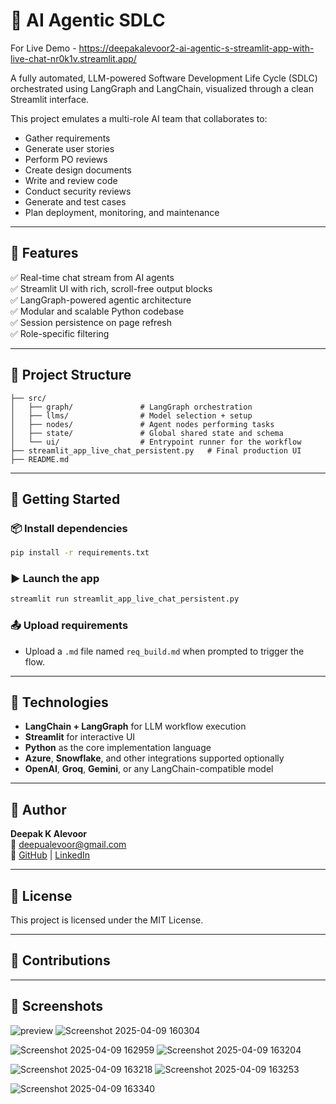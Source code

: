 
# 🧠 AI Agentic SDLC
For Live Demo - https://deepakalevoor2-ai-agentic-s-streamlit-app-with-live-chat-nr0k1v.streamlit.app/

A fully automated, LLM-powered Software Development Life Cycle (SDLC) orchestrated using LangGraph and LangChain, visualized through a clean Streamlit interface.

This project emulates a multi-role AI team that collaborates to:
- Gather requirements
- Generate user stories
- Perform PO reviews
- Create design documents
- Write and review code
- Conduct security reviews
- Generate and test cases
- Plan deployment, monitoring, and maintenance

---

## 🚀 Features

✅ Real-time chat stream from AI agents  
✅ Streamlit UI with rich, scroll-free output blocks  
✅ LangGraph-powered agentic architecture  
✅ Modular and scalable Python codebase  
✅ Session persistence on page refresh  
✅ Role-specific filtering

---

## 📁 Project Structure

```
├── src/
│   ├── graph/               # LangGraph orchestration
│   ├── llms/                # Model selection + setup
│   ├── nodes/               # Agent nodes performing tasks
│   ├── state/               # Global shared state and schema
│   └── ui/                  # Entrypoint runner for the workflow
├── streamlit_app_live_chat_persistent.py   # Final production UI
├── README.md
```

---

## 🧪 Getting Started

### 📦 Install dependencies

```bash
pip install -r requirements.txt
```

### ▶️ Launch the app

```bash
streamlit run streamlit_app_live_chat_persistent.py
```

### 📤 Upload requirements

- Upload a `.md` file named `req_build.md` when prompted to trigger the flow.

---

## 🧩 Technologies

- **LangChain + LangGraph** for LLM workflow execution
- **Streamlit** for interactive UI
- **Python** as the core implementation language
- **Azure**, **Snowflake**, and other integrations supported optionally
- **OpenAI**, **Groq**, **Gemini**, or any LangChain-compatible model

---

## 👤 Author

**Deepak K Alevoor**  
📧 [deepualevoor@gmail.com](mailto:deepualevoor@gmail.com)  
🔗 [GitHub](https://github.com/deepakalevoor2) | [LinkedIn](https://linkedin.com/in/deepak-alevoor-09a1b296)

---

## 📜 License

This project is licensed under the MIT License.

---

## 🙌 Contributions

---

## 📸 Screenshots


![preview](https://github.com/user-attachments/assets/c0c399d3-686e-4a99-85a2-5fd5dc75ee3b)
![Screenshot 2025-04-09 160304](https://github.com/user-attachments/assets/294734f2-459f-48c2-83f7-019e130c950d)

![Screenshot 2025-04-09 162959](https://github.com/user-attachments/assets/bb6c167d-2097-43ee-a830-b7f48aa9c575)
![Screenshot 2025-04-09 163204](https://github.com/user-attachments/assets/fffadbe0-4abf-46a4-b1ea-d9613daced95)

![Screenshot 2025-04-09 163218](https://github.com/user-attachments/assets/f4bdaf8a-15b0-49e1-b128-0a96f68c21f1)
![Screenshot 2025-04-09 163253](https://github.com/user-attachments/assets/94d56810-d780-4e70-b298-60b543b4883c)

![Screenshot 2025-04-09 163340](https://github.com/user-attachments/assets/b0ba0ec7-0aa8-4d04-9223-6efd30508e30)
